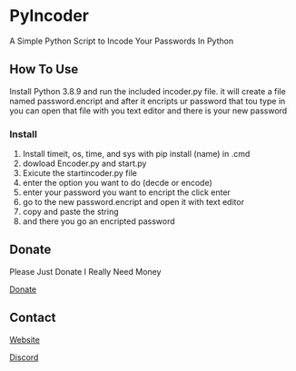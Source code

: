 # PyIncoder

A Simple Python Script to Incode Your Passwords In Python

## How To Use
Install Python 3.8.9 and run the included incoder.py file. it will create a file named password.encript and after it encripts ur password that tou type in you can open that file with you text editor and there is your new password

### Install 

1. Install timeit, os, time, and sys with pip install (name) in .cmd
2. dowload Encoder.py and start.py
3. Exicute the startincoder.py file 
4. enter the option you want to do (decde or encode)
5. enter your password you want to encript the click enter
6. go to the new password.encript and open it with text editor 
7. copy and paste the string
8. and there you go an encripted password

## Donate 
Please Just Donate I Really Need Money

[Donate](https://www.paypal.com/donate?hosted_button_id=GA45KQCKFCNNE)  

## Contact
[Website](https://discord.gg/dafqsUaVRx)

[Discord](https://discord.gg/dafqsUaVRx)
